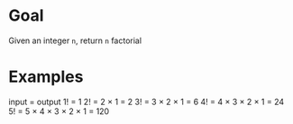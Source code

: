 # Goal

Given an integer `n`, return `n` factorial

# Examples

input = output
1! = 1
2! = 2 × 1 = 2
3! = 3 × 2 × 1 = 6
4! = 4 × 3 × 2 × 1 = 24
5! = 5 × 4 × 3 × 2 × 1 = 120
